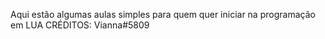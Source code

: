 Aqui estão algumas aulas simples para quem quer iniciar na programação em LUA
CRÉDITOS: Vianna#5809
